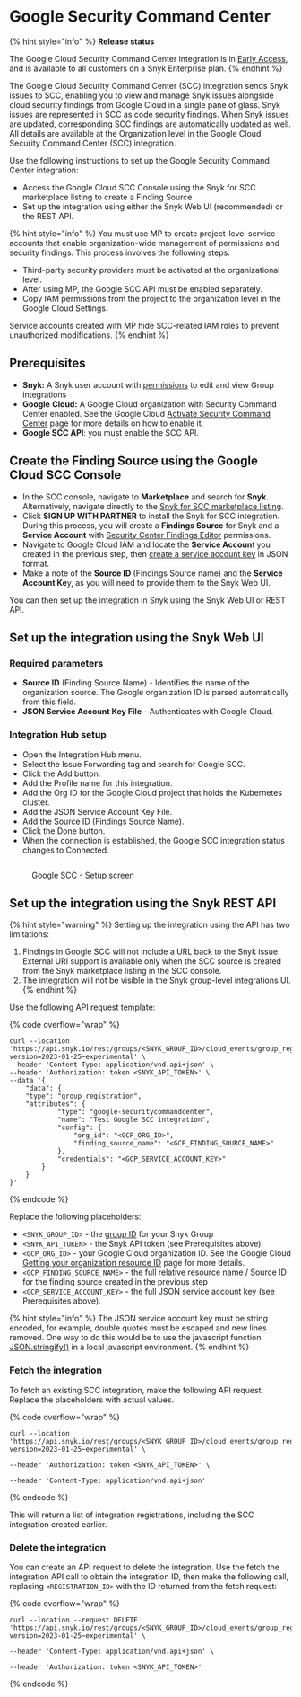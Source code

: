 # Google Security Command Center

{% hint style="info" %}
**Release status**

The Google Cloud Security Command Center integration is in [Early Access](https://docs.snyk.io/getting-started/snyk-release-process#early-access), and is available to all customers on a Snyk Enterprise plan.&#x20;
{% endhint %}

The Google Cloud Security Command Center (SCC) integration sends Snyk issues to SCC, enabling you to view and manage Snyk issues alongside cloud security findings from Google Cloud in a single pane of glass. Snyk issues are represented in SCC as code security findings. When Snyk issues are updated, corresponding SCC findings are automatically updated as well. All details are available at the Organization level in the Google Cloud Security Command Center (SCC) integration.

Use the following instructions to set up the Google Security Command Center integration:

* Access the Google Cloud SCC Console using the Snyk for SCC marketplace listing to create a Finding Source
* Set up the integration using either the Snyk Web UI (recommended) or the REST API.

{% hint style="info" %}
You must use MP to create project-level service accounts that enable organization-wide management of permissions and security findings. This process involves the following steps:

* Third-party security providers must be activated at the organizational level.
* After using MP, the Google SCC API must be enabled separately.
* Copy IAM permissions from the project to the organization level in the Google Cloud Settings.

Service accounts created with MP hide SCC-related IAM roles to prevent unauthorized modifications.
{% endhint %}

## Prerequisites

* **Snyk:** A Snyk user account with [permissions](https://docs.snyk.io/admin/user-roles/user-role-management) to edit and view Group integrations
* **Google** **Cloud:** A Google Cloud organization with Security Command Center enabled. See the Google Cloud [Activate Security Command Center](https://cloud.google.com/security-command-center/docs/activate-scc-for-an-organization) page for more details on how to enable it.
* **Google SCC API**: you must enable the SCC API.&#x20;

## Create the Finding Source using the Google Cloud SCC Console&#x20;

* In the SCC console, navigate to **Marketplace** and search for **Snyk**. Alternatively, navigate directly to the [Snyk for SCC marketplace listing](https://console.cloud.google.com/marketplace/product/snyk-marketplace/snyk-google-scc).
* Click **SIGN UP WITH PARTNER** to install the Snyk for SCC integration. During this process, you will create a **Findings Source** for Snyk and a **Service Account** with [Security Center Findings Editor](https://cloud.google.com/security-command-center/docs/access-control-org#securitycenter.findingsEditor) permissions.
* Navigate to Google Cloud IAM and locate the **Service Accoun**t you created in the previous step, then [create a service account key](https://cloud.google.com/iam/docs/keys-create-delete#creating) in JSON format.
* Make a note of the **Source ID** (Findings Source name) and the **Service Account Ke**y, as you will need to provide them to the Snyk Web UI.

You can then set up the integration in Snyk using the Snyk Web UI or REST API.

## Set up the integration using the Snyk Web UI

### **Required parameters**

* **Source ID** (Finding Source Name) - Identifies the name of the organization source. The Google organization ID is parsed automatically from this field.
* **JSON Service Account Key File** - Authenticates with Google Cloud.

### **Integration Hub setup**

* Open the Integration Hub menu.
* Select the Issue Forwarding tag and search for Google SCC.
* Click the Add button.
* Add the Profile name for this integration.
* Add the Org ID for the Google Cloud project that holds the Kubernetes cluster.
* Add the JSON Service Account Key File.
* Add the Source ID (Findings Source Name).
* Click the Done button.
* When the connection is established, the Google SCC integration status changes to Connected.

<figure><img src="https://lh7-rt.googleusercontent.com/docsz/AD_4nXfwL5JQFYq5FIQRMZxTHZYswjUr3cj-9Yb7W-fnAU25J8T8-u3jGH81ZUSTtMyUtLchzHMCCshP_5_5B3q3drJ_6sZlM1gdttTw8nDtVVuyn4Y-LDA2oqtffWCswFPqy0RyfSzQew?key=9J3dV91yICcvUevnOqzNv8VZ" alt=""><figcaption><p>Google SCC - Setup screen</p></figcaption></figure>

## Set up the integration using the Snyk REST API

{% hint style="warning" %}
Setting up the integration using the API has two limitations:

1. Findings in Google SCC will not include a URL back to the Snyk issue. External URI support is available only when the SCC source is created from the Snyk marketplace listing in the SCC console.
2. The integration will not be visible in the Snyk group-level integrations UI.
{% endhint %}

Use the following API request template:

{% code overflow="wrap" %}
```
curl --location 'https://api.snyk.io/rest/groups/<SNYK_GROUP_ID>/cloud_events/group_registrations?version=2023-01-25~experimental' \
--header 'Content-Type: application/vnd.api+json' \
--header 'Authorization: token <SNYK_API_TOKEN>' \
--data '{
	"data": {
	"type": "group_registration",
	"attributes": {
			"type": "google-securitycommandcenter",
			"name": "Test Google SCC integration",
			"config": {
				"org_id": "<GCP_ORG_ID>",
				"finding_source_name": "<GCP_FINDING_SOURCE_NAME>"
			},
			"credentials": "<GCP_SERVICE_ACCOUNT_KEY>"
		}
	}
}'
```
{% endcode %}

Replace the following placeholders:

* `<SNYK_GROUP_ID>` - the [group ID](https://docs.snyk.io/admin/groups-and-organizations/groups/group-general-settings) for your Snyk Group
* `<SNYK_API_TOKEN>` - the Snyk API token (see Prerequisites above)
* `<GCP_ORG_ID>` - your Google Cloud organization ID. See the Google Cloud [Getting your organization resource ID](https://cloud.google.com/resource-manager/docs/creating-managing-organization#retrieving_your_organization_id) page for more details.
* `<GCP_FINDING_SOURCE_NAME>` - the full relative resource name / Source ID for the finding source created in the previous step
* `<GCP_SERVICE_ACCOUNT_KEY>` - the full JSON service account key (see Prerequisites above).

{% hint style="info" %}
The JSON service account key must be string encoded, for example, double quotes must be escaped and new lines removed. One way to do this would be to use the javascript function [JSON.stringify()](https://developer.mozilla.org/en-US/docs/Web/JavaScript/Reference/Global_Objects/JSON/stringify) in a local javascript environment.
{% endhint %}

### Fetch the integration

To fetch an existing SCC integration, make the following API request. Replace the placeholders with actual values.&#x20;

{% code overflow="wrap" %}
```
curl --location 'https://api.snyk.io/rest/groups/<SNYK_GROUP_ID>/cloud_events/group_registrations?version=2023-01-25~experimental' \

--header 'Authorization: token <SNYK_API_TOKEN>' \

--header 'Content-Type: application/vnd.api+json'
```
{% endcode %}

This will return a list of integration registrations, including the SCC integration created earlier.

### Delete the integration

You can create an API request to delete the integration. Use the fetch the integration  API call to  obtain the integration ID, then make the following call, replacing `<REGISTRATION_ID>` with the ID returned from the fetch request:

{% code overflow="wrap" %}
```
curl --location --request DELETE 'https://api.snyk.io/rest/groups/<SNYK_GROUP_ID>/cloud_events/group_registrations/<REGISTRATION_ID>?version=2023-01-25~experimental' \

--header 'Content-Type: application/vnd.api+json' \

--header 'Authorization: token <SNYK_API_TOKEN>'
```
{% endcode %}
